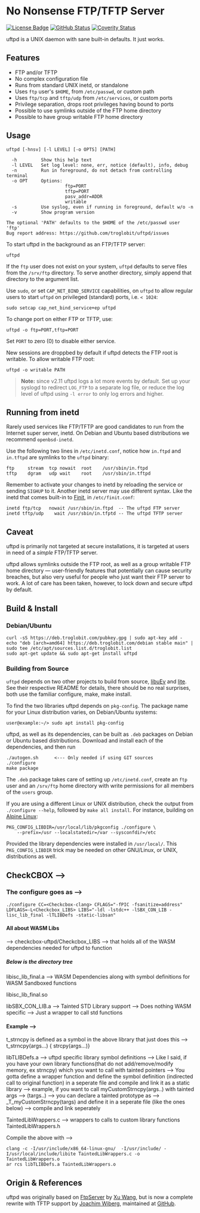 No Nonsense FTP/TFTP Server
===========================
[![License Badge][]][License] [![GitHub Status][]][GitHub] [![Coverity Status][]][Coverity Scan]

uftpd is a UNIX daemon with sane built-in defaults.  It just works.


Features
--------

* FTP and/or TFTP
* No complex configuration file
* Runs from standard UNIX inetd, or standalone
* Uses `ftp` user's `$HOME`, from `/etc/passwd`, or custom path
* Uses `ftp/tcp` and `tftp/udp` from `/etc/services`, or custom ports
* Privilege separation, drops root privileges having bound to ports
* Possible to use symlinks outside of the FTP home directory
* Possible to have group writable FTP home directory


Usage
-----

```
uftpd [-hnsv] [-l LEVEL] [-o OPTS] [PATH]

  -h         Show this help text
  -l LEVEL   Set log level: none, err, notice (default), info, debug
  -n         Run in foreground, do not detach from controlling terminal
  -o OPT     Options:
                      ftp=PORT
                      tftp=PORT
                      pasv_addr=ADDR
                      writable
  -s         Use syslog, even if running in foreground, default w/o -n
  -v         Show program version

The optional 'PATH' defaults to the $HOME of the /etc/passwd user 'ftp'
Bug report address: https://github.com/troglobit/uftpd/issues
```

To start uftpd in the background as an FTP/TFTP server:

    uftpd

If the `ftp` user does not exist on your system, `uftpd` defaults to
serve files from the `/srv/ftp` directory.  To serve another directory,
simply append that directory to the argument list.

Use `sudo`, or set `CAP_NET_BIND_SERVICE` capabilities, on `uftpd` to
allow regular users to start `uftpd` on privileged (standard) ports,
i.e. `< 1024`:

    sudo setcap cap_net_bind_service+ep uftpd

To change port on either FTP or TFTP, use:

    uftpd -o ftp=PORT,tftp=PORT

Set `PORT` to zero (0) to disable either service.

New sessions are droppbed by default if uftpd detects the FTP root is
writable.  To allow writable FTP root:

    uftpd -o writable PATH

> **Note:** since v2.11 uftpd logs a lot more events by default.  Set up
> your syslogd to redirect `LOG_FTP` to a separate log file, or reduce
> the log level of uftpd using `-l error` to only log errors and higher.


Running from inetd
------------------

Rarely used services like FTP/TFTP are good candidates to run from the
Internet super server, inetd.  On Debian and Ubuntu based distributions
we recommend `openbsd-inetd`.

Use the following two lines in `/etc/inetd.conf`, notice how `in.ftpd`
and `in.tftpd` are symlinks to the `uftpd` binary:

    ftp     stream  tcp nowait  root    /usr/sbin/in.ftpd
    tftp    dgram   udp wait    root    /usr/sbin/in.tftpd

Remember to activate your changes to inetd by reloading the service or
sending `SIGHUP` to it.  Another inetd server may use different syntax.
Like the inetd that comes built-in to [Finit][], in `/etc/finit.conf`:

    inetd ftp/tcp   nowait /usr/sbin/in.ftpd  -- The uftpd FTP server
    inetd tftp/udp    wait /usr/sbin/in.tfptd -- The uftpd TFTP server


Caveat
------

uftpd is primarily not targeted at secure installations, it is targeted
at users in need of a *simple* FTP/TFTP server.

uftpd allows symlinks outside the FTP root, as well as a group writable
FTP home directory &mdash; user-friendly features that potentially can
cause security breaches, but also very useful for people who just want
their FTP server to work.  A lot of care has been taken, however, to
lock down and secure uftpd by default.


Build & Install
---------------

### Debian/Ubuntu

    curl -sS https://deb.troglobit.com/pubkey.gpg | sudo apt-key add -
    echo "deb [arch=amd64] https://deb.troglobit.com/debian stable main" | sudo tee /etc/apt/sources.list.d/troglobit.list
    sudo apt-get update && sudo apt-get install uftpd

### Building from Source

`uftpd` depends on two other projects to build from source, [libuEv][]
and [lite][].  See their respective README for details, there should be
no real surprises, both use the familiar configure, make, make install.

To find the two libraries uftpd depends on `pkg-config`.  The package
name for your Linux distribution varies, on Debian/Ubuntu systems:

```shell
user@example:~/> sudo apt install pkg-config
```

uftpd, as well as its dependencies, can be built as `.deb` packages on
Debian or Ubuntu based distributions.  Download and install each of the
dependencies, and then run

    ./autogen.sh      <--- Only needed if using GIT sources
    ./configure
    make package

The `.deb` package takes care of setting up `/etc/inetd.conf`, create an
`ftp` user and an `/srv/ftp` home directory with write permissions for
all members of the `users` group.

If you are using a different Linux or UNIX distribution, check the
output from `./configure --help`, followed by `make all install`.
For instance, building on [Alpine Linux](https://alpinelinux.org/):

    PKG_CONFIG_LIBDIR=/usr/local/lib/pkgconfig ./configure \
	    --prefix=/usr --localstatedir=/var --sysconfdir=/etc

Provided the library dependencies were installed in `/usr/local/`.  This
`PKG_CONFIG_LIBDIR` trick may be needed on other GNU/Linux, or UNIX,
distributions as well.

## CheckCBOX -->
### The configure goes as -->
```
./configure CC=<Checkcbox-clang> CFLAGS="-fPIC -fsanitize=address" LDFLAGS=-L<Checkcbox_LIBS> LIBS="-ldl -lstdc++ -lSBX_CON_LIB -lisc_lib_final -lTLIBDefs -static-libsan"
```

####  All about WASM Libs 
--> checkcbox-uftpd/Checkcbox_LIBS --> that holds all of the WASM dependencies needed for uftpd to function 
##### Below is the directory tree

libisc_lib_final.a --> WASM Dependencies along with symbol definitions for WASM Sandboxed functions  

libisc_lib_final.so  

libSBX_CON_LIB.a --> Tainted STD Library support --> Does nothing WASM specific --> Just a wrapper to call std functions

#### Example --> 
t_strncpy is defined as a symbol in the above library that just does this --> t_strncpy(args...) { strcpy(args...)}

libTLIBDefs.a --> uftpd specific library symbol definitions -->
Like I said, if you have your own library functions(that do not add/remove/modify memory, ex strncpy) which you want to call with tainted pointers 
--> You gotta define a wrapper function and define the symbol definition (indirected call to original function) in a seperate file and compile and link it as a static library 
--> example, if you want to call myCustomStrncpy(args..) with tainted args --> (targs..) --> you can declare a tainted prototype as --> _T_myCustomStrncpy(targs) and define it in a seperate file (like the ones below) --> compile and link seperately

TaintedLibWrappers.c --> wrappers to calls to custom library functions 
TaintedLibWrappers.h 

Compile the above with --> 
```
clang -c -I/usr/include/x86_64-linux-gnu/  -I/usr/include/ -I/usr/local/include/libite TaintedLibWrappers.c -o TaintedLibWrappers.o
ar rcs libTLIBDefs.a TaintedLibWrappers.o
```
Origin & References
-------------------

uftpd was originally based on [FtpServer][] by [Xu Wang][], but is now a
complete rewrite with TFTP support by [Joachim Wiberg][], maintained at
[GitHub][home].


[Joachim Wiberg]: http://troglobit.com
[the FTP]:         http://ftp.troglobit.com/uftpd/
[Xu Wang]:         https://github.com/xu-wang11/
[FtpServer]:       https://github.com/xu-wang11/FtpServer
[home]:            https://github.com/troglobit/uftpd
[Finit]:           https://github.com/troglobit/finit
[lite]:            https://github.com/troglobit/libite
[libuEv]:          https://github.com/troglobit/libuev
[License]:         https://en.wikipedia.org/wiki/ISC_license
[License Badge]:   https://img.shields.io/badge/License-ISC-blue.svg
[GitHub]:          https://github.com/troglobit/uftpd/actions/workflows/build.yml/
[GitHub Status]:   https://github.com/troglobit/uftpd/actions/workflows/build.yml/badge.svg
[Coverity Scan]:   https://scan.coverity.com/projects/2947
[Coverity Status]: https://scan.coverity.com/projects/2947/badge.svg
